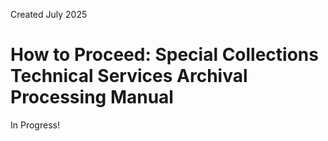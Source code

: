 Created July 2025

# How to Proceed: Special Collections Technical Services Archival Processing Manual

In Progress!

